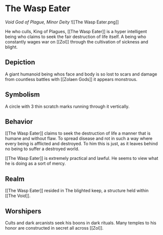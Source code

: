 # The Wasp Eater
*Void God of Plague, Minor Deity*
![[The Wasp Eater.png]]

He who culls, King of Plagues, [[The Wasp Eater]] is a hyper intelligent being who claims to seek the fair destruction of life itself. A being who constantly wages war on [[Zol]] through the cultivation of sickness and blight. 

## Depiction
A giant humanoid being whos face and body is so lost to scars and damage from countless battles with [[Zolaen Gods]] it appears monstrous.

## Symbolism
A circle with 3 thin scratch marks running through it vertically.

## Behavior
[[The Wasp Eater]] claims to seek the destruction of life a manner that is humane and without flaw. To spread disease and rot in such a way where every being is afflicted and destroyed. To him this is just, as it leaves behind no being to suffer a destroyed world.

[[The Wasp Eater]] is extremely practical and lawful. He seems to view what he is doing as a sort of mercy.

## Realm
[[The Wasp Eater]] resided in The blighted keep, a structure held within [[The Void]].

## Worshipers
Cults and dark arcanists seek his boons in dark rituals. Many temples to his honor are constructed in secret all across [[Zol]].